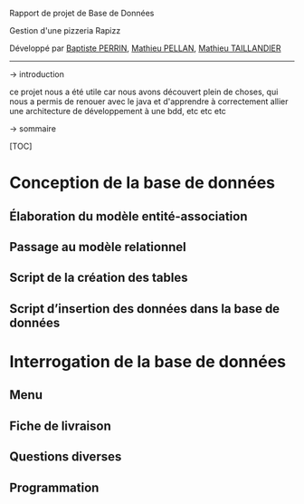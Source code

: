 Rapport de projet de Base de Données

Gestion d'une pizzeria Rapizz



Développé par [Baptiste PERRIN](mailto:baptiste.perrin@edu.esiee.fr), [Mathieu PELLAN](mailto:mathieu.pellan@edu.esiee.fr), [Mathieu TAILLANDIER](mailto:mathieu.taillandier@edu.esiee.fr)

------



-> introduction

ce projet nous a été utile car nous avons découvert plein de choses, qui nous a permis de renouer avec le java et d'apprendre à correctement allier une architecture de développement à une bdd, etc etc etc



-> sommaire

[TOC]



# Conception de la base de données

## Élaboration du modèle entité-association

## Passage au modèle relationnel

## Script de la création des tables

## Script d’insertion des données dans la base de données



# Interrogation de la base de données

## Menu

## Fiche de livraison

## Questions diverses

## Programmation